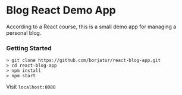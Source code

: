 # Blog React Demo App

According to a React course, this is a small demo app for managing a personal blog.

### Getting Started

```
> git clone https://github.com/borjatur/react-blog-app.git
> cd react-blog-app
> npm install
> npm start
```

Visit `localhost:8080`
